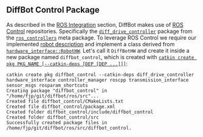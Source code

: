 ## DiffBot Control Package

As described in the [ROS Integration](https://fjp.at/projects/diffbot/ros-integration/#ros-control) section, 
DiffBot makes use of [ROS Control](https://fjp.at/posts/ros/ros-control/) repositories. 
Specifically the [`diff_drive_controller`](http://wiki.ros.org/diff_drive_controller) package from the 
[`ros_controllers`](https://github.com/ros-controls/ros_controllers) meta package. 
To leverage ROS Control we require our implemented 
[robot description](https://fjp.at/projects/diffbot/ros-packages/robot-description/) and implement 
a class derived from [`hardware_interface::RobotHW`](http://docs.ros.org/melodic/api/hardware_interface/html/c++/classhardware__interface_1_1RobotHW.html).
Let's call it `DiffBotHW` and create it inside a new package named `diffbot_control`, which is created with
[`catkin create pkg PKG_NAME [--catkin-deps [DEP [DEP ...]]]`](https://catkin-tools.readthedocs.io/en/latest/verbs/catkin_create.html#catkin-create-pkg):

```console
catkin create pkg diffbot_control --catkin-deps diff_drive_controller hardware_interface controller_manager roscpp transmission_interface sensor_msgs rosparam_shortcuts 
Creating package "diffbot_control" in "/home/fjp/git/diffbot/ros/src"...
Created file diffbot_control/CMakeLists.txt
Created file diffbot_control/package.xml
Created folder diffbot_control/include/diffbot_control
Created folder diffbot_control/src
Successfully created package files in /home/fjp/git/diffbot/ros/src/diffbot_control.
```
